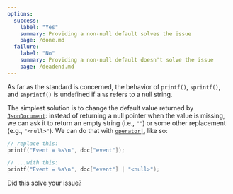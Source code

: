 ```yaml
---
options:
  success:
    label: "Yes"
    summary: Providing a non-null default solves the issue
    page: /done.md
  failure:
    label: "No"
    summary: Providing a non-null default doesn't solve the issue
    page: /deadend.md
---
```


As far as the standard is concerned, the behavior of `printf()`, `sprintf()`, and `snprintf()` is undefined if a `%s` refers to a null string. 

The simplest solution is to change the default value returned by [`JsonDocument`](/v6/api/jsondocument/): instead of returning a null pointer when the value is missing, we can ask it to return an empty string (i.e., `""`) or some other replacement (e.g., `"<null>"`). We can do that with [`operator|`](/v6/api/jsonvariant/or/), like so:

```c++
// replace this:
printf("Event = %s\n", doc["event"]);

// ...with this:
printf("Event = %s\n", doc["event"] | "<null>");
```

Did this solve your issue?
